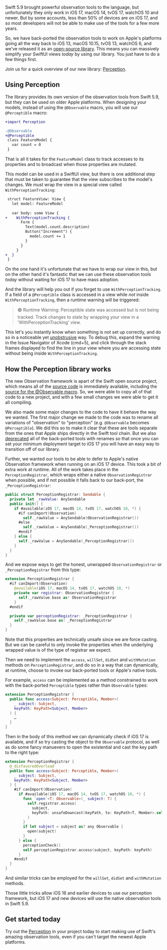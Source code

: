 Swift 5.9 brought powerful observation tools to the language, but unfortunately they only work in
iOS 17, macOS 14, tvOS 17, watchOS 10 and newer. But by some accounts, less than 50% of devices are
on iOS 17, and so most developers will not be able to make use of the tools for a few more years.

So, we have back-ported the observation tools to work on Apple's platforms going all the way back
to iOS 13, macOS 10.15, tvOS 13, watchOS 6, and we've released it as an 
[open-source library][perception-gh]. This means you can massively simplify your SwiftUI views 
_today_ by using our library. You just have to do a few things first.

Join us for a quick overview of our new library: [Perception][perception-gh].

## Using Perception

The library provides its own version of the observation tools from Swift 5.9, but they can be used 
on older Apple platforms. When designing your models, instead of using the `@Observable` macro,
you will use our `@Perceptible` macro:

```diff
+import Perception

-@Observable
+@Perceptible
 class FeatureModel {
   var count = 0
 }
```

That is all it takes for the `FeatureModel` class to track accesses to its properties and to 
broadcast when those properties are mutated.

This model can be used in a SwiftUI view, but there is one additional step that must be taken to 
guarantee that the view subscribes to the model's changes. We must wrap the view in a special
view called `WithPerceptionTracking`:

```diff
 struct FeatureView: View {
   let model: FeatureModel 
   
   var body: some View {
+    WithPerceptionTracking {
       Form {
         Text(model.count.description)
         Button("Increment") {
           model.count += 1
         }
       } 
     }
+  }
 }
```

On the one hand it's unfortunate that we have to wrap our view in this, but on the other hand it's
fantastic that we can use these observation tools _today_ without waiting for iOS 17 to have 
mass adoption.

And the library will help you out if you forget to use `WithPerceptionTracking`. If a field of a 
`@Perceptible` class is accessed in a view while _not_ inside `WithPerceptionTracking`, then a 
runtime warning will be triggered:

> 🟣 Runtime Warning: Perceptible state was accessed but is not being tracked. Track changes to 
state by wrapping your view in a 'WithPerceptionTracking' view.

This let's you instantly know when something is not set up correctly, and do so in a noticeable
yet [unobstrusive][unobstrusive-warnings] way. To debug this, expand the warning in the Issue 
Navigator of Xcode (cmd+5), and click through the stack frames displayed to find the line in your 
view where you are accessing state without being inside `WithPerceptionTracking`.

## How the Perception library works

The new Observation framework is apart of the Swift open source project, which means all of the 
[source code][observation-library-gh] is immediately available, including the 
[source for the @Observable macro][observation-macros-gh]. So, we were able to copy all of that
code to a new project, and with a few small changes we were able to get it all compiling.

We also made some major changes to the code to have it behave the way we wanted. The first major 
change we made to the code was to rename all variations of "observation" to 
"perception" (e.g. `@Observable` becomes `@Perceptible`). We did this so to make it clear that these
are tools separate from the ones that Apple ships directly in the Swift tool chain. But we also
[deprecated][percetible-deprecation-gh] all of the back-ported tools with renames so that once you
can set your minimum deployment target to iOS 17 you will have an easy way to transition off of 
our library.

Further, we wanted our tools to be able to defer to Apple's native Observation framework when 
running on an iOS 17 device. This took a bit of extra work at runtime. All of the work takes place 
in the `PerceptionRegistrar`, which wraps either a native `ObservationRegistrar` when possible, and 
if not possible it falls back to our back-port, the `_PerceptionRegistrar`:

```swift
public struct PerceptionRegistrar: Sendable {
  private let _rawValue: AnySendable
  public init() {
    if #available(iOS 17, macOS 14, tvOS 17, watchOS 10, *) {
      #if canImport(Observation)
        self._rawValue = AnySendable(ObservationRegistrar())
      #else
        self._rawValue = AnySendable(_PerceptionRegistrar())
      #endif
    } else {
      self._rawValue = AnySendable(_PerceptionRegistrar())
    }
  }
}
```

And we expose ways to get the honest, unwrapped `ObservationRegistrar` or `_PerceptionRegistrar`
from this type:

```swift
extension PerceptionRegistrar {
  #if canImport(Observation)
    @available(iOS 17, macOS 14, tvOS 17, watchOS 10, *)
    private var registrar: ObservationRegistrar {
      self._rawValue.base as! ObservationRegistrar
    }
  #endif

  private var perceptionRegistrar: _PerceptionRegistrar {
    self._rawValue.base as! _PerceptionRegistrar
  }
}
```

Note that this properties are technically unsafe since we are force casting. But we can be careful
to only invoke the properties when the underlying wrapped value is of the type of registrar we
expect.

Then we need to implement the `access`, `willSet`, `didSet` and `withMutation` methods on 
`PerceptionRegistrar`, and do so in a way that can dynamically, at runtime, choose to invoke our
back-ported tools or Apple's native tools. 

For example, `access` can be implemented as a method constrained to work with the back-ported 
`Perceptible` types rather than `Observable` types:

```swift
extension PerceptionRegistrar {
  public func access<Subject: Perceptible, Member>(
    _ subject: Subject,
    keyPath: KeyPath<Subject, Member>
  ) {
    …
  }
}
```

Then in the body of this method we can dynamically check if iOS 17 is available, and if so try
casting the object to the `Observable` protocol, as well as do some fancy manuevers to open
the existential and cast the key path to the right type:

```swift
extension PerceptionRegistrar {
  @_disfavoredOverload
  public func access<Subject: Perceptible, Member>(
    _ subject: Subject,
    keyPath: KeyPath<Subject, Member>
  ) {
    #if canImport(Observation)
      if #available(iOS 17, macOS 14, tvOS 17, watchOS 10, *) {
        func `open`<T: Observable>(_ subject: T) {
          self.registrar.access(
            subject,
            keyPath: unsafeDowncast(keyPath, to: KeyPath<T, Member>.self)
          )
        }
        if let subject = subject as? any Observable {
          open(subject)
        }
      } else {
        perceptionCheck()
        self.perceptionRegistrar.access(subject, keyPath: keyPath)
      }
    #endif
  }
}
```

And similar tricks can be employed for the `willSet`, `didSet` and `withMutation` methods.

Those little tricks allow iOS 16 and earlier devices to use our perception framework, but iOS 17
and new devices will use the native observation tools in Swift 5.9.

## Get started today

Try out the [Perception][perception-gh] in your project today to start making use of Swift's 
amazing observation tools, even if you can't target the newest Apple platforms.

[perception-gh]: http://github.com/pointfreeco/swift-perception
[unobstrusive-warnings]: https://www.pointfree.co/blog/posts/70-unobtrusive-runtime-warnings-for-libraries
[observation-library-gh]: https://github.com/apple/swift/tree/f7f5070454850ed6bda85a9574b1759115705da4/stdlib/public/Observation
[observation-macros-gh]: https://github.com/apple/swift/tree/f7f5070454850ed6bda85a9574b1759115705da4/lib/Macros/Sources/ObservationMacros
[lock-gh]: https://github.com/apple/swift/blob/f7f5070454850ed6bda85a9574b1759115705da4/stdlib/public/Observation/Sources/Observation/Locking.cpp
[thread-local-gh]: https://github.com/apple/swift/blob/f7f5070454850ed6bda85a9574b1759115705da4/stdlib/public/Observation/Sources/Observation/ThreadLocal.cpp
[percetible-deprecation-gh]: https://github.com/pointfreeco/swift-perception/blob/92858a542c498742d51c1e736591d91a807d65a7/Sources/Perception/Perceptible.swift#L19-L23
